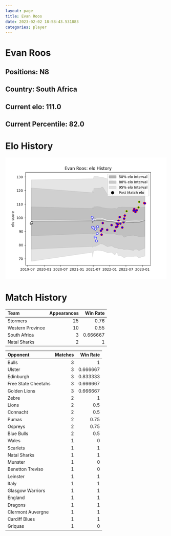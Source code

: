 ```yaml
---  
layout: page  
title: Evan Roos  
date: 2023-02-02 18:58:43.531883  
categories: player  
---
```

# Evan Roos

## Positions: N8

## Country: South Africa

## Current elo: 111.0

## Current Percentile: 82.0

# Elo History


![elo history](history_EvanRoos.png)
# Match History


| Team             |   Appearances |   Win Rate |
|:-----------------|--------------:|-----------:|
| Stormers         |            25 |   0.76     |
| Western Province |            10 |   0.55     |
| South Africa     |             3 |   0.666667 |
| Natal Sharks     |             2 |   1        |

| Opponent            |   Matches |   Win Rate |
|:--------------------|----------:|-----------:|
| Bulls               |         3 |   1        |
| Ulster              |         3 |   0.666667 |
| Edinburgh           |         3 |   0.833333 |
| Free State Cheetahs |         3 |   0.666667 |
| Golden Lions        |         3 |   0.666667 |
| Zebre               |         2 |   1        |
| Lions               |         2 |   0.5      |
| Connacht            |         2 |   0.5      |
| Pumas               |         2 |   0.75     |
| Ospreys             |         2 |   0.75     |
| Blue Bulls          |         2 |   0.5      |
| Wales               |         1 |   0        |
| Scarlets            |         1 |   1        |
| Natal Sharks        |         1 |   1        |
| Munster             |         1 |   0        |
| Benetton Treviso    |         1 |   0        |
| Leinster            |         1 |   1        |
| Italy               |         1 |   1        |
| Glasgow Warriors    |         1 |   1        |
| England             |         1 |   1        |
| Dragons             |         1 |   1        |
| Clermont Auvergne   |         1 |   1        |
| Cardiff Blues       |         1 |   1        |
| Griquas             |         1 |   0        |